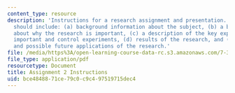 ```yaml
---
content_type: resource
description: 'Instructions for a research assignment and presentation. The presentation
  should include: (a) background information about the subject, (b) a brief statement
  about why the research is important, (c) a description of the key experiment, the
  important and control experiments, (d) results of the research, and (e) conclusions
  and possible future applications of the research.'
file: /media/https%3A/open-learning-course-data-rc.s3.amazonaws.com/7-343-neuron-glial-cell-interactions-in-biology-and-disease-spring-2007/bce4848871ce79c0c9c497519715dec4_assignment2inst.pdf
file_type: application/pdf
resourcetype: Document
title: Assignment 2 Instructions
uid: bce48488-71ce-79c0-c9c4-97519715dec4
---
```

